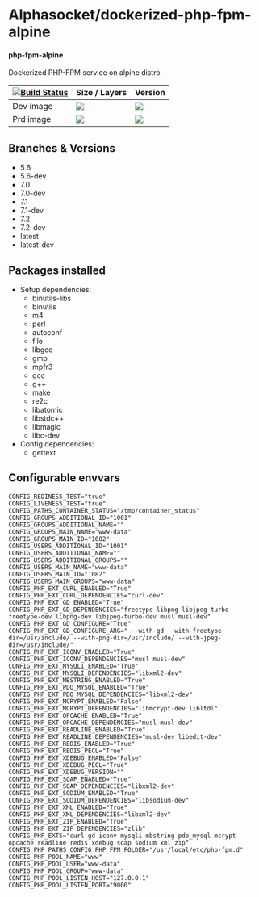 # Alphasocket/dockerized-php-fpm-alpine
#### php-fpm-alpine
Dockerized PHP-FPM service on alpine distro


| [![Build Status](https://semaphoreci.com/api/v1/alphasocket/dockerized-php-fpm-alpine/branches/7.2/badge.svg)](https://semaphoreci.com/alphasocket/dockerized-php-fpm-alpine) | Size / Layers | Version |
| ----- | ----- | ----- |
| Dev image | [![](https://images.microbadger.com/badges/image/03192859189254/dockerized-php-fpm-alpine:7.2.svg)](https://microbadger.com/images/03192859189254/php-fpm-alpine:7.2 ) | [![](https://images.microbadger.com/badges/version/03192859189254/dockerized-php-fpm-alpine:7.2.svg)](https://microbadger.com/images/03192859189254/php-fpm-alpine:7.2) |
| Prd image | [![](https://images.microbadger.com/badges/image/alphasocket/php-fpm-alpine:7.2.svg)](https://microbadger.com/images/alphasocket/php-fpm-alpine:7.2 ) | [![](https://images.microbadger.com/badges/version/alphasocket/php-fpm-alpine:7.2.svg)](https://microbadger.com/images/alphasocket/php-fpm-alpine:7.2) |

## Branches & Versions
- 5.6
- 5.6-dev
- 7.0
- 7.0-dev
- 7.1
- 7.1-dev
- 7.2
- 7.2-dev
- latest
- latest-dev


## Packages installed
- Setup dependencies:
  + binutils-libs
  + binutils
  + m4
  + perl
  + autoconf
  + file
  + libgcc
  + gmp
  + mpfr3
  + gcc
  + g++
  + make
  + re2c
  + libatomic
  + libstdc++
  + libmagic
  + libc-dev
- Config dependencies:
  + gettext


## Configurable envvars
~~~
CONFIG_REDINESS_TEST="true"
CONFIG_LIVENESS_TEST="true"
CONFIG_PATHS_CONTAINER_STATUS="/tmp/container_status"
CONFIG_GROUPS_ADDITIONAL_ID="1001"
CONFIG_GROUPS_ADDITIONAL_NAME=""
CONFIG_GROUPS_MAIN_NAME="www-data"
CONFIG_GROUPS_MAIN_ID="1082"
CONFIG_USERS_ADDITIONAL_ID="1001"
CONFIG_USERS_ADDITIONAL_NAME=""
CONFIG_USERS_ADDITIONAL_GROUPS=""
CONFIG_USERS_MAIN_NAME="www-data"
CONFIG_USERS_MAIN_ID="1082"
CONFIG_USERS_MAIN_GROUPS="www-data"
CONFIG_PHP_EXT_CURL_ENABLED="True"
CONFIG_PHP_EXT_CURL_DEPENDENCIES="curl-dev"
CONFIG_PHP_EXT_GD_ENABLED="True"
CONFIG_PHP_EXT_GD_DEPENDENCIES="freetype libpng libjpeg-turbo freetype-dev libpng-dev libjpeg-turbo-dev musl musl-dev"
CONFIG_PHP_EXT_GD_CONFIGURE="True"
CONFIG_PHP_EXT_GD_CONFIGURE_ARG=" --with-gd --with-freetype-dir=/usr/include/ --with-png-dir=/usr/include/ --with-jpeg-dir=/usr/include/"
CONFIG_PHP_EXT_ICONV_ENABLED="True"
CONFIG_PHP_EXT_ICONV_DEPENDENCIES="musl musl-dev"
CONFIG_PHP_EXT_MYSQLI_ENABLED="True"
CONFIG_PHP_EXT_MYSQLI_DEPENDENCIES="libxml2-dev"
CONFIG_PHP_EXT_MBSTRING_ENABLED="True"
CONFIG_PHP_EXT_PDO_MYSQL_ENABLED="True"
CONFIG_PHP_EXT_PDO_MYSQL_DEPENDENCIES="libxml2-dev"
CONFIG_PHP_EXT_MCRYPT_ENABLED="False"
CONFIG_PHP_EXT_MCRYPT_DEPENDENCIES="libmcrypt-dev libltdl"
CONFIG_PHP_EXT_OPCACHE_ENABLED="True"
CONFIG_PHP_EXT_OPCACHE_DEPENDENCIES="musl musl-dev"
CONFIG_PHP_EXT_READLINE_ENABLED="True"
CONFIG_PHP_EXT_READLINE_DEPENDENCIES="musl-dev libedit-dev"
CONFIG_PHP_EXT_REDIS_ENABLED="True"
CONFIG_PHP_EXT_REDIS_PECL="True"
CONFIG_PHP_EXT_XDEBUG_ENABLED="False"
CONFIG_PHP_EXT_XDEBUG_PECL="True"
CONFIG_PHP_EXT_XDEBUG_VERSION=""
CONFIG_PHP_EXT_SOAP_ENABLED="True"
CONFIG_PHP_EXT_SOAP_DEPENDENCIES="libxml2-dev"
CONFIG_PHP_EXT_SODIUM_ENABLED="True"
CONFIG_PHP_EXT_SODIUM_DEPENDENCIES="libsodium-dev"
CONFIG_PHP_EXT_XML_ENABLED="True"
CONFIG_PHP_EXT_XML_DEPENDENCIES="libxml2-dev"
CONFIG_PHP_EXT_ZIP_ENABLED="True"
CONFIG_PHP_EXT_ZIP_DEPENDENCIES="zlib"
CONFIG_PHP_EXTS="curl gd iconv mysqli mbstring pdo_mysql mcrypt opcache readline redis xdebug soap sodium xml zip"
CONFIG_PHP_PATHS_CONFIG_PHP_FPM_FOLDER="/usr/local/etc/php-fpm.d"
CONFIG_PHP_POOL_NAME="www"
CONFIG_PHP_POOL_USER="www-data"
CONFIG_PHP_POOL_GROUP="www-data"
CONFIG_PHP_POOL_LISTEN_HOST="127.0.0.1"
CONFIG_PHP_POOL_LISTEN_PORT="9000"
~~~
